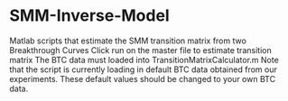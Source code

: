 # SMM-Inverse-Model
Matlab scripts that estimate the SMM transition matrix from two Breakthrough Curves
Click run on the master file to estimate transition matrix
The BTC data must loaded into TransitionMatrixCalculator.m
Note that the script is currently loading in default BTC data obtained from our experiments. These default values should be changed to your own BTC data. 
